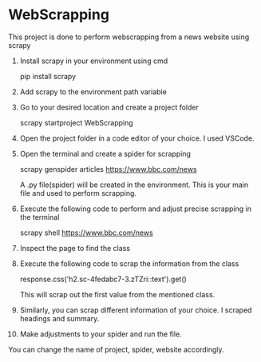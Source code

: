 # WebScrapping

This project is done to perform webscrapping from a news website using scrapy

1. Install scrapy in your environment using cmd
   
      pip install scrapy
2. Add scrapy to the environment path variable
3. Go to your desired location and create a project folder
   
      scrapy startproject WebScrapping
4. Open the project folder in a code editor of your choice. I used VSCode.
5. Open the terminal and create a spider for scrapping
   
      scrapy genspider articles https://www.bbc.com/news
   
   A .py file(spider) will be created in the environment. This is your main file and used to perform scrapping.
7. Execute the following code to perform and adjust precise scrapping in the terminal
    
      scrapy shell https://www.bbc.com/news
8. Inspect the page to find the class
7. Execute the following code to scrap the information from the class
    
      response.css('h2.sc-4fedabc7-3.zTZri::text').get()
   
   This will scrap out the first value from the mentioned class.
9. Similarly, you can scrap different information of your choice. I scraped headings and summary.
10. Make adjustments to your spider and run the file.

You can change the name of project, spider, website accordingly.
